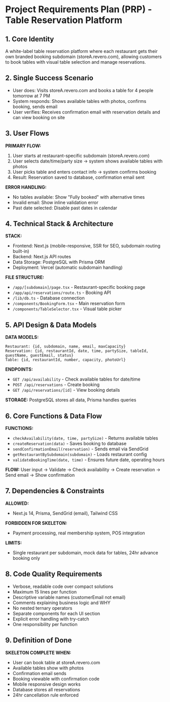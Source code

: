 # Project Requirements Plan (PRP) - Table Reservation Platform

## 1. Core Identity
A white-label table reservation platform where each restaurant gets their own branded booking subdomain (storeA.revero.com), allowing customers to book tables with visual table selection and manage reservations.

## 2. Single Success Scenario
- User does: Visits storeA.revero.com and books a table for 4 people tomorrow at 7 PM
- System responds: Shows available tables with photos, confirms booking, sends email
- User verifies: Receives confirmation email with reservation details and can view booking on site

## 3. User Flows
**PRIMARY FLOW:**
1. User starts at restaurant-specific subdomain (storeA.revero.com)
2. User selects date/time/party size → system shows available tables with photos
3. User picks table and enters contact info → system confirms booking
4. Result: Reservation saved to database, confirmation email sent

**ERROR HANDLING:** 
- No tables available: Show "Fully booked" with alternative times
- Invalid email: Show inline validation error
- Past date selected: Disable past dates in calendar

## 4. Technical Stack & Architecture
**STACK:**
- Frontend: Next.js (mobile-responsive, SSR for SEO, subdomain routing built-in)
- Backend: Next.js API routes
- Data Storage: PostgreSQL with Prisma ORM
- Deployment: Vercel (automatic subdomain handling)

**FILE STRUCTURE:**
- `/app/[subdomain]/page.tsx` - Restaurant-specific booking page
- `/app/api/reservations/route.ts` - Booking API
- `/lib/db.ts` - Database connection
- `/components/BookingForm.tsx` - Main reservation form
- `/components/TableSelector.tsx` - Visual table picker

## 5. API Design & Data Models
**DATA MODELS:**
```
Restaurant: {id, subdomain, name, email, maxCapacity}
Reservation: {id, restaurantId, date, time, partySize, tableId, guestName, guestEmail, status}
Table: {id, restaurantId, number, capacity, photoUrl}
```

**ENDPOINTS:**
- `GET /api/availability` - Check available tables for date/time
- `POST /api/reservations` - Create booking
- `GET /api/reservations/[id]` - View booking details

**STORAGE:** PostgreSQL stores all data, Prisma handles queries

## 6. Core Functions & Data Flow
**FUNCTIONS:**
- `checkAvailability(date, time, partySize)` - Returns available tables
- `createReservation(data)` - Saves booking to database
- `sendConfirmationEmail(reservation)` - Sends email via SendGrid
- `getRestaurantBySubdomain(subdomain)` - Loads restaurant config
- `validateBookingTime(date, time)` - Ensures future date, operating hours

**FLOW:** User input → Validate → Check availability → Create reservation → Send email → Show confirmation

## 7. Dependencies & Constraints
**ALLOWED:** 
- Next.js 14, Prisma, SendGrid (email), Tailwind CSS

**FORBIDDEN FOR SKELETON:** 
- Payment processing, real membership system, POS integration

**LIMITS:** 
- Single restaurant per subdomain, mock data for tables, 24hr advance booking only

## 8. Code Quality Requirements
- Verbose, readable code over compact solutions
- Maximum 15 lines per function
- Descriptive variable names (customerEmail not email)
- Comments explaining business logic and WHY
- No nested ternary operators
- Separate components for each UI section
- Explicit error handling with try-catch
- One responsibility per function

## 9. Definition of Done
**SKELETON COMPLETE WHEN:**
- User can book table at storeA.revero.com
- Available tables show with photos
- Confirmation email sends
- Booking viewable with confirmation code
- Mobile responsive design works
- Database stores all reservations
- 24hr cancellation rule enforced